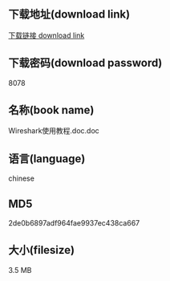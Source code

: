 ## 下载地址(download link)
[下载链接 download link](https://voluble-croquembouche-d321dc.netlify.app/?s=Wireshark%E4%BD%BF%E7%94%A8%E6%95%99%E7%A8%8B.doc)

## 下载密码(download password)
8078

## 名称(book name)
Wireshark使用教程.doc.doc

## 语言(language)
chinese

## MD5
2de0b6897adf964fae9937ec438ca667

## 大小(filesize)
3.5 MB
